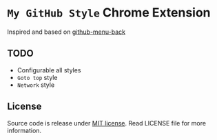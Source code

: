 `My GitHub Style` Chrome Extension
==================================

Inspired and based on [github-menu-back](https://github.com/summerblue/github-menu-back)


TODO
----

* Configurable all styles
* `Goto top` style
* `Network` style


License
-------

Source code is release under [MIT license](http://mit-license.org/).
Read LICENSE file for more information.
